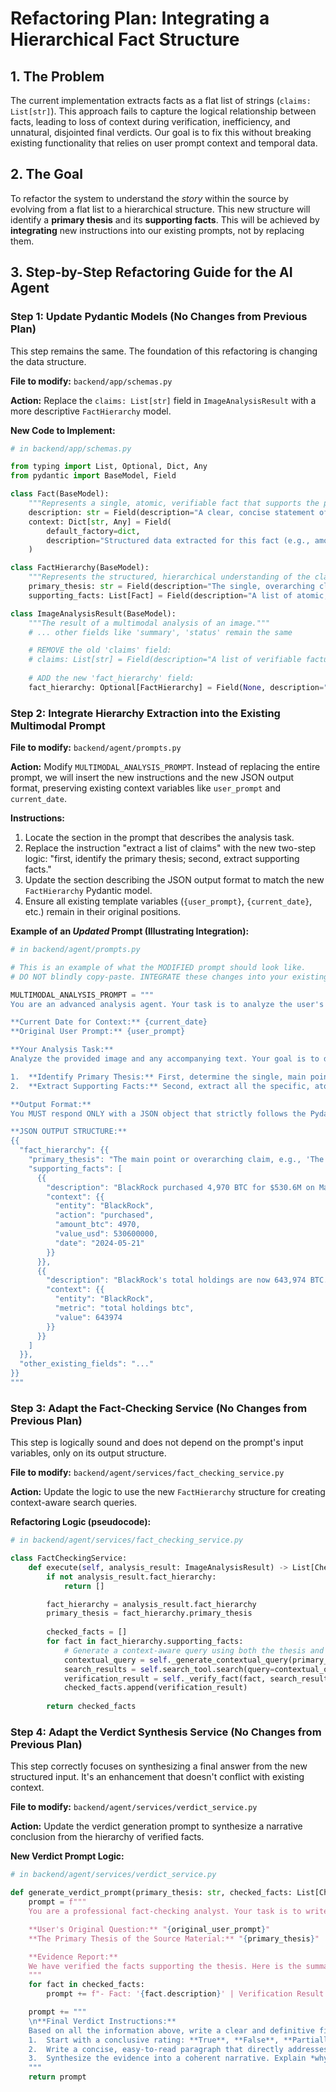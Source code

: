 # Refactoring Plan: Integrating a Hierarchical Fact Structure

## 1. The Problem

The current implementation extracts facts as a flat list of strings (`claims: List[str]`). This approach fails to capture the logical relationship between facts, leading to loss of context during verification, inefficiency, and unnatural, disjointed final verdicts. Our goal is to fix this without breaking existing functionality that relies on user prompt context and temporal data.

## 2. The Goal

To refactor the system to understand the *story* within the source by evolving from a flat list to a hierarchical structure. This new structure will identify a **primary thesis** and its **supporting facts**. This will be achieved by **integrating** new instructions into our existing prompts, not by replacing them.

## 3. Step-by-Step Refactoring Guide for the AI Agent

### Step 1: Update Pydantic Models (No Changes from Previous Plan)

This step remains the same. The foundation of this refactoring is changing the data structure.

**File to modify:** `backend/app/schemas.py`

**Action:** Replace the `claims: List[str]` field in `ImageAnalysisResult` with a more descriptive `FactHierarchy` model.

**New Code to Implement:**
```python
# in backend/app/schemas.py

from typing import List, Optional, Dict, Any
from pydantic import BaseModel, Field

class Fact(BaseModel):
    """Represents a single, atomic, verifiable fact that supports the primary thesis."""
    description: str = Field(description="A clear, concise statement of the fact for verification.")
    context: Dict[str, Any] = Field(
        default_factory=dict,
        description="Structured data extracted for this fact (e.g., amounts, dates, entities) to aid in targeted verification."
    )

class FactHierarchy(BaseModel):
    """Represents the structured, hierarchical understanding of the claims made in the source."""
    primary_thesis: str = Field(description="The single, overarching claim or main point of the source. This summarizes the entire message.")
    supporting_facts: List[Fact] = Field(description="A list of atomic, verifiable facts that support the primary thesis.")

class ImageAnalysisResult(BaseModel):
    """The result of a multimodal analysis of an image."""
    # ... other fields like 'summary', 'status' remain the same

    # REMOVE the old 'claims' field:
    # claims: List[str] = Field(description="A list of verifiable factual claims extracted from the image.")
    
    # ADD the new 'fact_hierarchy' field:
    fact_hierarchy: Optional[FactHierarchy] = Field(None, description="A structured representation of the claims and their relationships.")

````

### Step 2: **Integrate** Hierarchy Extraction into the Existing Multimodal Prompt

**File to modify:** `backend/agent/prompts.py`

**Action:** Modify `MULTIMODAL_ANALYSIS_PROMPT`. Instead of replacing the entire prompt, we will insert the new instructions and the new JSON output format, preserving existing context variables like `user_prompt` and `current_date`.

**Instructions:**

1.  Locate the section in the prompt that describes the analysis task.
2.  Replace the instruction "extract a list of claims" with the new two-step logic: "first, identify the primary thesis; second, extract supporting facts."
3.  Update the section describing the JSON output format to match the new `FactHierarchy` Pydantic model.
4.  Ensure all existing template variables (`{user_prompt}`, `{current_date}`, etc.) remain in their original positions.

**Example of an *Updated* Prompt (Illustrating Integration):**

```python
# in backend/agent/prompts.py

# This is an example of what the MODIFIED prompt should look like.
# DO NOT blindly copy-paste. INTEGRATE these changes into your existing prompt.

MULTIMODAL_ANALYSIS_PROMPT = """
You are an advanced analysis agent. Your task is to analyze the user's request and the provided image based on the current context.

**Current Date for Context:** {current_date}
**Original User Prompt:** {user_prompt}

**Your Analysis Task:**
Analyze the provided image and any accompanying text. Your goal is to deconstruct the information into a hierarchical structure.

1.  **Identify Primary Thesis:** First, determine the single, main point the author is trying to make. This should be a holistic summary of the core message, taking the user's prompt and current date into account for full context.
2.  **Extract Supporting Facts:** Second, extract all the specific, atomic, and verifiable facts that underpin this primary thesis. For each fact, provide a clear `description` and a `context` dictionary with its structured data.

**Output Format:**
You MUST respond ONLY with a JSON object that strictly follows the Pydantic model structure provided below. Do not include any other text, markdown formatting, or explanations.

**JSON OUTPUT STRUCTURE:**
{{
  "fact_hierarchy": {{
    "primary_thesis": "The main point or overarching claim, e.g., 'The post claims BlackRock significantly increased its Bitcoin holdings with a recent purchase.'",
    "supporting_facts": [
      {{
        "description": "BlackRock purchased 4,970 BTC for $530.6M on May 21, 2024.",
        "context": {{
          "entity": "BlackRock",
          "action": "purchased",
          "amount_btc": 4970,
          "value_usd": 530600000,
          "date": "2024-05-21"
        }}
      }},
      {{
        "description": "BlackRock's total holdings are now 643,974 BTC.",
        "context": {{
          "entity": "BlackRock",
          "metric": "total holdings btc",
          "value": 643974
        }}
      }}
    ]
  }},
  "other_existing_fields": "..."
}}
"""
```

### Step 3: Adapt the Fact-Checking Service (No Changes from Previous Plan)

This step is logically sound and does not depend on the prompt's input variables, only on its output structure.

**File to modify:** `backend/agent/services/fact_checking_service.py`

**Action:** Update the logic to use the new `FactHierarchy` structure for creating context-aware search queries.

**Refactoring Logic (pseudocode):**

```python
# in backend/agent/services/fact_checking_service.py

class FactCheckingService:
    def execute(self, analysis_result: ImageAnalysisResult) -> List[CheckedFact]:
        if not analysis_result.fact_hierarchy:
            return []

        fact_hierarchy = analysis_result.fact_hierarchy
        primary_thesis = fact_hierarchy.primary_thesis
        
        checked_facts = []
        for fact in fact_hierarchy.supporting_facts:
            # Generate a context-aware query using both the thesis and the specific fact
            contextual_query = self._generate_contextual_query(primary_thesis, fact)
            search_results = self.search_tool.search(query=contextual_query)
            verification_result = self._verify_fact(fact, search_results)
            checked_facts.append(verification_result)
            
        return checked_facts
```

### Step 4: Adapt the Verdict Synthesis Service (No Changes from Previous Plan)

This step correctly focuses on synthesizing a final answer from the new structured input. It's an enhancement that doesn't conflict with existing context.

**File to modify:** `backend/agent/services/verdict_service.py`

**Action:** Update the verdict generation prompt to synthesize a narrative conclusion from the hierarchy of verified facts.

**New Verdict Prompt Logic:**

```python
# in backend/agent/services/verdict_service.py

def generate_verdict_prompt(primary_thesis: str, checked_facts: List[CheckedFact], original_user_prompt: str) -> str:
    prompt = f"""
    You are a professional fact-checking analyst. Your task is to write a final, synthesized verdict that directly answers the user's original question.

    **User's Original Question:** "{original_user_prompt}"
    **The Primary Thesis of the Source Material:** "{primary_thesis}"

    **Evidence Report:**
    We have verified the facts supporting the thesis. Here is the summary:
    """
    for fact in checked_facts:
        prompt += f"- Fact: '{fact.description}' | Verification Result: {fact.is_true} | Evidence: {fact.summary}\n"

    prompt += """
    \n**Final Verdict Instructions:**
    Based on all the information above, write a clear and definitive final verdict.
    1.  Start with a conclusive rating: **True**, **False**, **Partially True**, or **Misleading**.
    2.  Write a concise, easy-to-read paragraph that directly addresses the user's original question.
    3.  Synthesize the evidence into a coherent narrative. Explain *why* the source's main thesis is correct or incorrect based on the verified facts. Do not just list the facts again.
    """
    return prompt